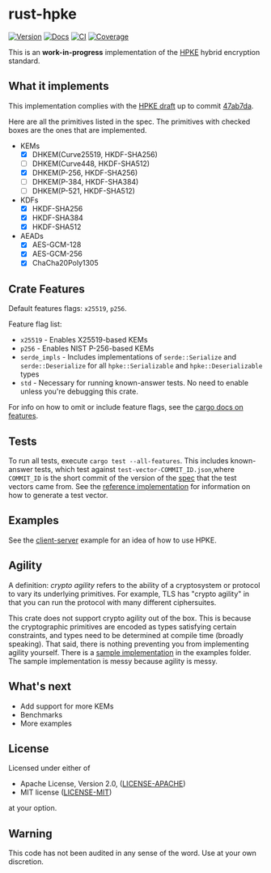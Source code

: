 rust-hpke
=========
[![Version](https://img.shields.io/crates/v/hpke.svg)](https://crates.io/crates/hpke)
[![Docs](https://docs.rs/hpke/badge.svg)](https://docs.rs/hpke)
[![CI](https://github.com/rozbb/rust-hpke/workflows/CI/badge.svg)](https://github.com/rozbb/rust-hpke/actions)
[![Coverage](https://codecov.io/gh/rozbb/rust-hpke/branch/master/graph/badge.svg)](https://codecov.io/gh/rozbb/rust-hpke)

This is an **work-in-progress** implementation of the [HPKE](https://datatracker.ietf.org/doc/draft-irtf-cfrg-hpke/) hybrid encryption standard.

What it implements
------------------

This implementation complies with the [HPKE draft](https://github.com/cfrg/draft-irtf-cfrg-hpke) up to commit [47ab7da](https://github.com/cfrg/draft-irtf-cfrg-hpke/tree/47ab7da225f421bc32301f3eaa5ec842ab880047).

Here are all the primitives listed in the spec. The primitives with checked boxes are the ones that are implemented.

* KEMs
    - [X] DHKEM(Curve25519, HKDF-SHA256)
    - [ ] DHKEM(Curve448, HKDF-SHA512)
    - [X] DHKEM(P-256, HKDF-SHA256)
    - [ ] DHKEM(P-384, HKDF-SHA384)
    - [ ] DHKEM(P-521, HKDF-SHA512)
* KDFs
    - [X] HKDF-SHA256
    - [X] HKDF-SHA384
    - [X] HKDF-SHA512
* AEADs
    - [X] AES-GCM-128
    - [X] AES-GCM-256
    - [X] ChaCha20Poly1305

Crate Features
--------------

Default features flags: `x25519`, `p256`.

Feature flag list:

* `x25519` - Enables X25519-based KEMs
* `p256` - Enables NIST P-256-based KEMs
* `serde_impls` - Includes implementations of `serde::Serialize` and `serde::Deserialize` for all `hpke::Serializable` and `hpke::Deserializable` types
* `std` - Necessary for running known-answer tests. No need to enable unless you're debugging this crate.

For info on how to omit or include feature flags, see the [cargo docs on features](https://doc.rust-lang.org/cargo/reference/specifying-dependencies.html#choosing-features).

Tests
-----

To run all tests, execute `cargo test --all-features`. This includes known-answer tests, which test against `test-vector-COMMIT_ID.json`,where `COMMIT_ID` is the short commit of the version of the [spec](https://github.com/cfrg/draft-irtf-cfrg-hpke) that the test vectors came from. See the [reference implementation](https://github.com/bifurcation/hpke) for information on how to generate a test vector.

Examples
--------

See the [client-server](examples/client_server.rs) example for an idea of how to use HPKE.

Agility
-------

A definition: *crypto agility* refers to the ability of a cryptosystem or protocol to vary its underlying primitives. For example, TLS has "crypto agility" in that you can run the protocol with many different ciphersuites.

This crate does not support crypto agility out of the box. This is because the cryptographic primitives are encoded as types satisfying certain constraints, and types need to be determined at compile time (broadly speaking). That said, there is nothing preventing you from implementing agility yourself. There is a [sample implementation](examples/agility.rs) in the examples folder. The sample implementation is messy because agility is messy.

What's next
-----------

* Add support for more KEMs
* Benchmarks
* More examples

License
-------

Licensed under either of

 * Apache License, Version 2.0, ([LICENSE-APACHE](LICENSE-APACHE))
 * MIT license ([LICENSE-MIT](LICENSE-MIT))

at your option.

Warning
-------

This code has not been audited in any sense of the word. Use at your own discretion.
